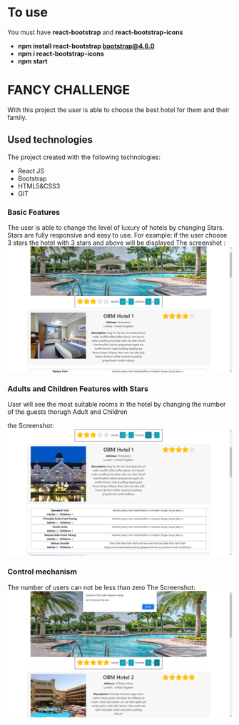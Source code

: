 # To use
  You must have <b> react-bootstrap</b> and <b> react-bootstrap-icons</b>
   * <b>npm install react-bootstrap bootstrap@4.6.0 
   * npm i react-bootstrap-icons
   * npm start</b>
  

# FANCY CHALLENGE

With this project the user is able to choose the best hotel for them and their family.

## Used technologies

The project created with the following technologies:
  - React JS
  - Bootstrap
  - HTML5&CSS3
  - GIT

### Basic Features

The user is able to change the level of luxury of hotels by changing Stars. Stars are fully responsive and easy to use.
For example: if the user choose 3 stars the hotel with 3 stars and above will be displayed
The screenshot : ![first-feature](src/assets/screenshots/1.png)

### Adults and Children Features with Stars

User will see the most suitable rooms in the hotel by changing the number of the guests thorugh Adult and Children

the Screenshot:  ![second-feature](src/assets/screenshots/2.png)

### Control mechanism

The number of users can not be less than zero
The Screenshot: ![control](src/assets/screenshots/3.png)


